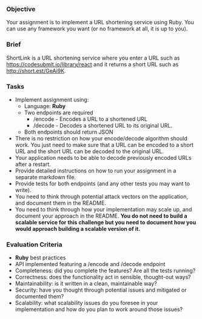 ### Objective

Your assignment is to implement a URL shortening service using Ruby. You can use any framework you want (or no framework at all, it is up to you).

### Brief

ShortLink is a URL shortening service where you enter a URL such as https://codesubmit.io/library/react and it returns a short URL such as http://short.est/GeAi9K.

### Tasks

-   Implement assignment using:
    -   Language: **Ruby**
    -   Two endpoints are required
        -   /encode - Encodes a URL to a shortened URL
        -   /decode - Decodes a shortened URL to its original URL.
    -   Both endpoints should return JSON
-   There is no restriction on how your encode/decode algorithm should work. You just need to make sure that a URL can be encoded to a short URL and the short URL can be decoded to the original URL.
- Your application needs to be able to decode previously encoded URLs after a restart.
-   Provide detailed instructions on how to run your assignment in a separate markdown file.
-   Provide tests for both endpoints (and any other tests you may want to write).
-  You need to think through potential attack vectors on the application, and document them in the README.
-  You need to think through how your implementation may scale up, and document your approach in the README. **You do not need to build a scalable service for this challenge but you need to document how you would approach building a scalable version of it.**

### Evaluation Criteria

-   **Ruby** best practices
-   API implemented featuring a /encode and /decode endpoint
-   Completeness: did you complete the features? Are all the tests running?
-   Correctness: does the functionality act in sensible, thought-out ways?
-   Maintainability: is it written in a clean, maintainable way?
-   Security: have you thought through potential issues and mitigated or documented them?
-   Scalability: what scalability issues do you foresee in your implementation and how do you plan to work around those issues?
